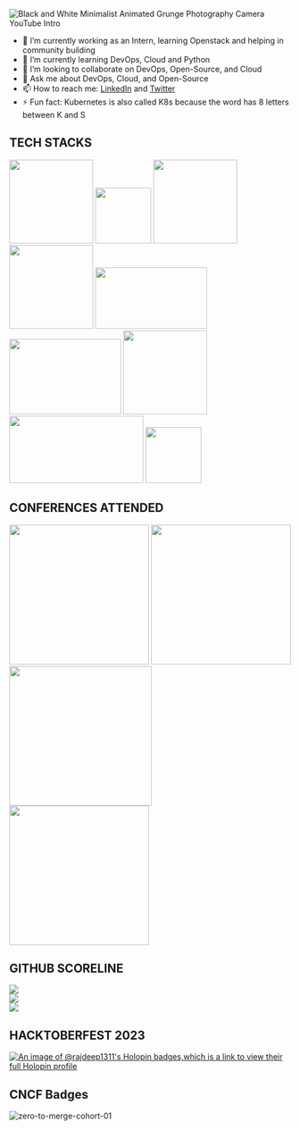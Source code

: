 <!---
**Rajdeep1311/Rajdeep1311** is a ✨ _special_ ✨ repository because its `README.md` (this file) appears on the GitHub profile.
--->

![Black and White Minimalist Animated Grunge Photography Camera YouTube Intro](https://github.com/Rajdeep1311/Rajdeep1311/assets/113296626/aa193074-02f5-422d-9343-c55c32a27796)

- 🔭 I’m currently working as an Intern, learning Openstack and helping in community building
- 🌱 I’m currently learning DevOps, Cloud and Python
- 👯 I’m looking to collaborate on DevOps, Open-Source, and Cloud
- 💬 Ask me about DevOps, Cloud, and Open-Source
- 📫 How to reach me: [LinkedIn](https://www.linkedin.com/in/rajdeep-pal-1832211b5/) and [Twitter](https://twitter.com/Rajdeep1311)
- ⚡ Fun fact: Kubernetes is also called K8s because the word has 8 letters between K and S

<h2>TECH STACKS</h2>

<img width="150" height="150" src="https://github.com/Rajdeep1311/Rajdeep1311/assets/113296626/acacf976-878d-4676-bf75-ff61a4f45183">
<img width="100" height="100" src="https://github.com/Rajdeep1311/Rajdeep1311/assets/113296626/ce47bc3e-af7d-4808-bf7f-d7bd8fc5aca9">
<img width="150" height="150" src="https://github.com/Rajdeep1311/Rajdeep1311/assets/113296626/6065bd3d-5979-4557-9a45-32db5d53c377">
<img width="150" height="150" src="https://github.com/Rajdeep1311/Rajdeep1311/assets/113296626/79ea9a82-5571-459e-9330-aadf1dd67f2d">
<img width="200" height="110" src="https://github.com/Rajdeep1311/Rajdeep1311/assets/113296626/178f6d8c-8fb9-4c56-99a3-376c9c37fced">
</br>
<img width="200" height="135" src="https://github.com/Rajdeep1311/Rajdeep1311/assets/113296626/5e5ae5a7-6184-4b75-a59f-ad591b25920a">
<img width="150" height="150" src="https://github.com/Rajdeep1311/Rajdeep1311/assets/113296626/762d14e2-ac7b-48ea-9614-121e109bd095">
<img width="240" height="120" src="https://github.com/Rajdeep1311/Rajdeep1311/assets/113296626/f9507641-1df8-4ddd-bafd-0144bbe4328a">
<img width="100" height="100" src="https://github.com/Rajdeep1311/Rajdeep1311/assets/113296626/dcbe2ccb-18b7-4e19-8ebf-8e1c7ab5a9cb">

<h2>CONFERENCES ATTENDED</h2>

<img width="250" height="250" src="https://github.com/Rajdeep1311/Rajdeep1311/assets/113296626/5dbe233f-b009-4879-a183-78bff5eb5fc5">

<img width="250" height="250" src="https://github.com/Rajdeep1311/Rajdeep1311/assets/113296626/5c0fec1c-922f-4407-a33a-322c1a9c6d2c">

<img width="255" height="250" src="https://github.com/Rajdeep1311/Rajdeep1311/assets/113296626/9c625182-34fe-4edb-9991-e2a30a7fc94d">

<img width="250" height="250" src="https://github.com/Rajdeep1311/Rajdeep1311/assets/113296626/c10c1739-89d4-4d2e-8ba4-1b2496ad1200">

<h2>GITHUB SCORELINE</h2>

![](https://github-readme-stats.vercel.app/api?username=Rajdeep1311&theme=shades-of-blue&hide_border=true&include_all_commits=true&count_private=false)<br/>
![](https://github-readme-streak-stats.herokuapp.com/?user=Rajdeep1311&theme=shades-of-blue&hide_border=true)<br/>
![](https://github-readme-stats.vercel.app/api/top-langs/?username=Rajdeep1311&theme=shades-of-blue&hide_border=true&include_all_commits=true&count_private=false&layout=compact)

<h2>HACKTOBERFEST 2023</h2>

[![An image of @rajdeep1311's Holopin badges,which is a link to view their full Holopin profile](https://holopin.me/rajdeep1311)](https://holopin.io/@rajdeep1311)

<h2>CNCF Badges</h2>

![zero-to-merge-cohort-01](https://github.com/Rajdeep1311/Rajdeep1311/assets/113296626/75918ed8-c04c-4901-824a-af7218eb58b4)
